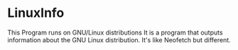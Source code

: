 # LinuxInfo

This Program runs on GNU/Linux distributions It is a program that outputs information about the GNU Linux distribution. It's like Neofetch but different.

